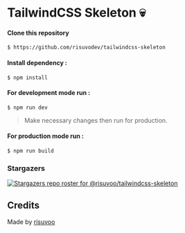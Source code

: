 # TailwindCSS Skeleton 💀

#### Clone this repository

`$ https://github.com/risuvodev/tailwindcss-skeleton`

#### Install dependency :

`$ npm install`

#### For development mode run :

`$ npm run dev`

>Make necessary changes then run for production.

#### For production mode run :

`$ npm run build`

### Stargazers

[![Stargazers repo roster for @risuvoo/tailwindcss-skeleton](https://reporoster.com/stars/risuvoo/tailwindcss-skeleton)](https://github.com/risuvoo/tailwindcss-skeleton/stargazers)

## Credits

Made by [risuvoo](https://www.linkedin.com/in/risuvoo/)
